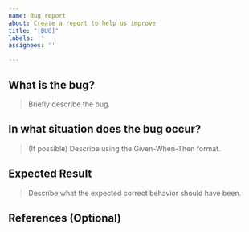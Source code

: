 ```yaml
---
name: Bug report
about: Create a report to help us improve
title: "[BUG]"
labels: ''
assignees: ''

---
```


## What is the bug?

> Briefly describe the bug.

## In what situation does the bug occur?

> (If possible) Describe using the Given-When-Then format.

## Expected Result

> Describe what the expected correct behavior should have been.

## References (Optional)
